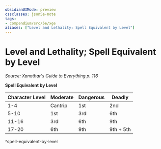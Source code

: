 ```yaml
---
obsidianUIMode: preview
cssclasses: json5e-note
tags:
- compendium/src/5e/xge
aliases: ["Level and Lethality; Spell Equivalent by Level"]
---
```

# Level and Lethality; Spell Equivalent by Level
*Source: Xanathar's Guide to Everything p. 116* 

**Spell Equivalent by Level**

| Character Level |  Moderate |  Dangerous |  Deadly |
|-----------------|-----------|------------|---------|
| 1-4 | Cantrip | 1st | 2nd |
| 5-10 | 1st | 3rd | 6th |
| 11-16 | 3rd | 6th | 9th |
| 17-20 | 6th | 9th | 9th + 5th |
^spell-equivalent-by-level